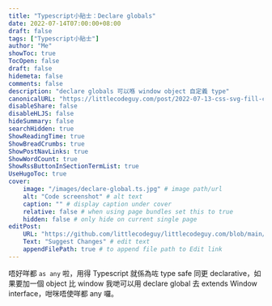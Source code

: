 ```yaml
---
title: "Typescript小貼士：Declare globals"
date: 2022-07-14T07:00:00+08:00
draft: false
tags: ["Typescript小貼士"]
author: "Me"
showToc: true
TocOpen: false
draft: false
hidemeta: false
comments: false
description: "declare globals 可以喺 window object 自定義 type"
canonicalURL: "https://littlecodeguy.com/post/2022-07-13-css-svg-fill-color"
disableShare: false
disableHLJS: false
hideSummary: false
searchHidden: true
ShowReadingTime: true
ShowBreadCrumbs: true
ShowPostNavLinks: true
ShowWordCount: true
ShowRssButtonInSectionTermList: true
UseHugoToc: true
cover:
    image: "/images/declare-global.ts.jpg" # image path/url
    alt: "Code screenshot" # alt text
    caption: "" # display caption under cover
    relative: false # when using page bundles set this to true
    hidden: false # only hide on current single page
editPost:
    URL: "https://github.com/littlecodeguy/littlecodeguy.com/blob/main/content"
    Text: "Suggest Changes" # edit text
    appendFilePath: true # to append file path to Edit link
---
```


唔好咩都 `as any` 啦，用得 Typescript 就係為咗 type safe 同更 declarative，如果要加一個 object 比 window 我哋可以用 declare global 去 extends Window interface，咁咪唔使咩都 any 囉。